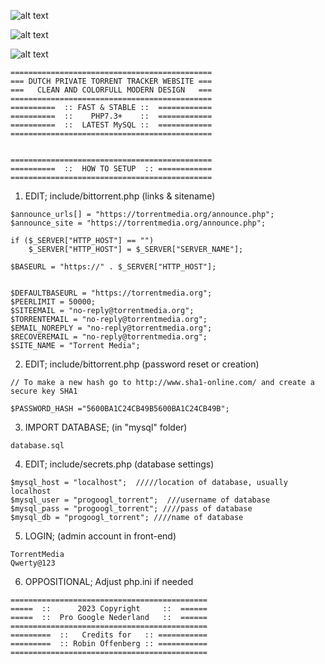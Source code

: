 ![alt text](https://github.com/[username]/[reponame]/blob/[branch]/demo1.jpg?raw=true)

![alt text](https://github.com/[username]/[reponame]/blob/[branch]/demo2.jpg?raw=true)

![alt text](https://github.com/[username]/[reponame]/blob/[branch]/demo3.jpg?raw=true)

```
=============================================
=== DUTCH PRIVATE TORRENT TRACKER WEBSITE ===
===   CLEAN AND COLORFULL MODERN DESIGN   ===
=============================================
==========  :: FAST & STABLE ::  ============
==========  ::    PHP7.3+    ::  ============
==========  ::  LATEST MySQL ::  ============
=============================================


=============================================
==========  ::  HOW TO SETUP  :: ============
=============================================
```

1. EDIT; include/bittorrent.php (links & sitename)

```
$announce_urls[] = "https://torrentmedia.org/announce.php";
$announce_site = "https://torrentmedia.org/announce.php";

if ($_SERVER["HTTP_HOST"] == "")
	$_SERVER["HTTP_HOST"] = $_SERVER["SERVER_NAME"];

$BASEURL = "https://" . $_SERVER["HTTP_HOST"];


$DEFAULTBASEURL = "https://torrentmedia.org";
$PEERLIMIT = 50000;
$SITEEMAIL = "no-reply@torrentmedia.org";
$TORRENTEMAIL = "no-reply@torrentmedia.org";
$EMAIL_NOREPLY = "no-reply@torrentmedia.org";
$RECOVEREMAIL = "no-reply@torrentmedia.org";
$SITE_NAME = "Torrent Media";
```

2. EDIT; include/bittorrent.php  (password reset or creation)
   
```
// To make a new hash go to http://www.sha1-online.com/ and create a secure key SHA1

$PASSWORD_HASH ="5600BA1C24CB49B5600BA1C24CB49B";
```

3. IMPORT DATABASE; (in "mysql" folder)

```
database.sql
```

4. EDIT; include/secrets.php (database settings)

```
$mysql_host = "localhost";  /////location of database, usually localhost 
$mysql_user = "progoogl_torrent";  ///username of database
$mysql_pass = "progoogl_torrent"; ////pass of database
$mysql_db = "progoogl_torrent"; ////name of database
```

5. LOGIN; (admin account in front-end)

```
TorrentMedia
Qwerty@123
```

6. OPPOSITIONAL; Adjust php.ini if needed

```
============================================
=====  ::      2023 Copyright     ::  ======
=====  ::  Pro Google Nederland   ::  ======
============================================
=========  ::   Credits for   :: ===========
=========  :: Robin Offenberg :: ===========
============================================
```
